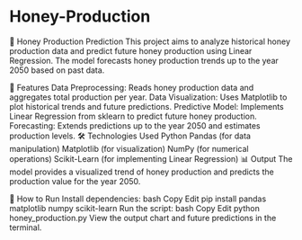 # Honey-Production
🐝 Honey Production Prediction
This project aims to analyze historical honey production data and predict future honey production using Linear Regression. The model forecasts honey production trends up to the year 2050 based on past data.

📌 Features
Data Preprocessing: Reads honey production data and aggregates total production per year.
Data Visualization: Uses Matplotlib to plot historical trends and future predictions.
Predictive Model: Implements Linear Regression from sklearn to predict future honey production.
Forecasting: Extends predictions up to the year 2050 and estimates production levels.
🛠️ Technologies Used
Python
Pandas (for data manipulation)
Matplotlib (for visualization)
NumPy (for numerical operations)
Scikit-Learn (for implementing Linear Regression)
📊 Output
The model provides a visualized trend of honey production and predicts the production value for the year 2050.

🚀 How to Run
Install dependencies:
bash
Copy
Edit
pip install pandas matplotlib numpy scikit-learn
Run the script:
bash
Copy
Edit
python honey_production.py
View the output chart and future predictions in the terminal.
